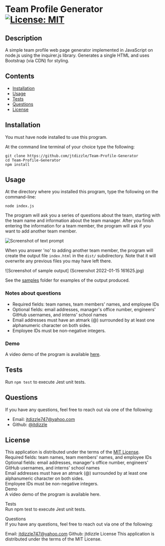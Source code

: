# Team Profile Generator [![License: MIT](https://img.shields.io/badge/License-MIT-yellow.svg)](https://opensource.org/licenses/MIT)

## Description

A simple team profile web page generator implemented in JavaScript on node.js using the inquirer.js library. Generates a single HTML and uses Bootstrap (via CDN) for styling.

## Contents

- [Installation](#installation)
- [Usage](#usage)
- [Tests](#tests)
- [Questions](#questions)
- [License](#license)

## Installation

You must have node installed to use this program.

At the command line terminal of your choice type the following:

```
git clone https://github.com/jtdizzle/Team-Profile-Generator
cd Team-Profile-Generator
npm install
```

## Usage

At the directory where you installed this program, type the following on the command-line:

```
node index.js
```

The program will ask you a series of questions about the team, starting with the team name and information about the team manager. After you finish entering the information for a team member, the program will ask if you want to add another team member.  

![Screenshot of text prompt](./screen_captures/prompt_sequence_screenshot.png)

When you answer 'no' to adding another team member, the program will create the output file `index.html` in the `dist/` subdirectory. Note that it will overwrite any previous files you may have left there.

![Screenshot of sample output] (Screenshot 2022-01-15 161625.jpg)

See the [samples](./samples) folder for examples of the output produced.

### Notes about questions

- Required fields: team names, team members' names, and employee IDs
- Optional fields: email addresses, manager's office number, engineers' GitHub usernames, and interns' school names
- Email addresses must have an atmark (@) surrounded by at least one alphanumeric character on both sides.
- Employee IDs must be non-negative integers.

### Demo

A video demo of the program is available [here](./screen_captures/demo.mp4).

## Tests

Run `npm test` to execute Jest unit tests.

## Questions

If you have any questions, feel free to reach out via one of the following:

- Email: [jtdizzle747@yahoo.com](mailto:jtdizzle747@yahoo.com)
- Github: [@jtdizzle](https://github.com/jtdizzle)

## License

This application is distributed under the terms of the [MIT License](./LICENSE).  
Required fields: team names, team members' names, and employee IDs  
Optional fields: email addresses, manager's office number, engineers' GitHub usernames, and interns' school names  
Email addresses must have an atmark (@) surrounded by at least one alphanumeric character on both sides.  
Employee IDs must be non-negative integers.  
Demo  
A video demo of the program is available here.

Tests  
Run npm test to execute Jest unit tests.

Questions  
If you have any questions, feel free to reach out via one of the following:

Email: jtdizzle747@yahoo.com
Github: jtdizzle
License
This application is distributed under the terms of the MIT License.
